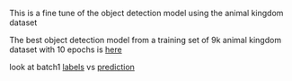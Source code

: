 This is a fine tune of the object detection model using the animal kingdom dataset

The best object detection model from a training set of 9k animal kingdom dataset with 10 epochs is [here](~\object-detection\runs)


look at batch1 [labels]("~\AJA-pose\object-detection\runs\val_batch1_labels.jpg") vs [prediction]("~\AJA-pose\object-detection\runs\val_batch1_pred.jpg")

